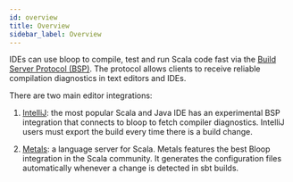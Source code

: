 ```yaml
---
id: overview
title: Overview
sidebar_label: Overview
---
```


IDEs can use bloop to compile, test and run Scala code fast via the [Build Server Protocol
(BSP)](https://github.com/scalacenter/bsp). The protocol allows clients to receive reliable
compilation diagnostics in text editors and IDEs.



There are two main editor integrations:

1. [IntelliJ](https://www.jetbrains.com/idea/): the most popular Scala and Java IDE has an experimental
   BSP integration that connects to bloop to fetch compiler diagnostics. IntelliJ users must export
   the build every time there is a build change.

1. [Metals](https://github.com/scalameta/metals): a language server for Scala. Metals features the best
   Bloop integration in the Scala community. It generates the configuration files automatically
   whenever a change is detected in sbt builds.

